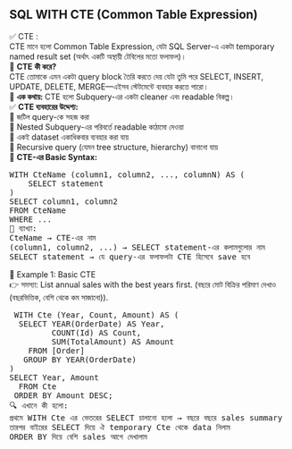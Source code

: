 ## SQL WITH CTE (Common Table Expression) 

✅ CTE : <br> 
CTE মানে হলো Common Table Expression, যেটা SQL Server-এ একটা temporary named result set (অর্থাৎ একটি অস্থায়ী টেবিলের মতো ফলাফল)। <br> 
🔹 <b>CTE কী করে? </b> <br> 
CTE তোমাকে এমন একটা query block তৈরি করতে দেয় যেটা তুমি পরে SELECT, INSERT, UPDATE, DELETE, MERGE—এইসব স্টেটমেন্টে ব্যবহার করতে পারো। <br> 
📌 <b>এক কথায়: </b> CTE হলো Subquery-এর একটা cleaner এবং readable বিকল্প। <br> 
✅ <b>CTE ব্যবহারের উদ্দেশ্য: </b>  <br>
🔹 জটিল query-কে সহজ করা  <br>
🔹 Nested Subquery-এর পরিবর্তে readable কাঠামো দেওয়া  <br>
🔹 একই dataset একাধিকবার ব্যবহার করা যায়  <br>
🔹 Recursive query (যেমন tree structure, hierarchy) বানানো যায়  <br>
🧩 <b>CTE-এর Basic Syntax: </b> 
<pre>
WITH CteName (column1, column2, ..., columnN) AS (
    SELECT statement
)
SELECT column1, column2
FROM CteName
WHERE ...
🔸 ব্যাখ্যা:
CteName → CTE-এর নাম
(column1, column2, ...) → SELECT statement-এর কলামগুলোর নাম
SELECT statement → যে query-এর ফলাফলটা CTE হিসেবে save হবে
</pre>
🧮 Example 1: Basic CTE <br> 
👉 সমস্যা: List annual sales with the best years first. (বছরে মোট বিক্রির পরিমাণ দেখাও (বছরভিত্তিক, বেশি থেকে কম সাজানো)). 
<pre>
 WITH Cte (Year, Count, Amount) AS (
  SELECT YEAR(OrderDate) AS Year,
         COUNT(Id) AS Count,
         SUM(TotalAmount) AS Amount
    FROM [Order]
   GROUP BY YEAR(OrderDate)
)
SELECT Year, Amount 
  FROM Cte
 ORDER BY Amount DESC;
🔍 এখানে কী হলো:
প্রথমে WITH Cte এর ভেতরের SELECT চালানো হলো → বছরে বছরে sales summary
তারপর বাইরের SELECT দিয়ে ঐ temporary Cte থেকে data নিলাম
ORDER BY দিয়ে বেশি sales আগে দেখালাম
</pre>












